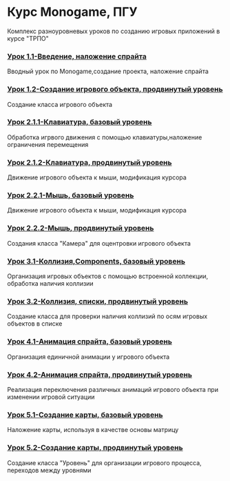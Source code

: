 # Курс Monogame, ПГУ
Комплекс разноуровневых уроков по созданию игровых приложений в курсе "ТРПО"

### [Урок 1.1-Введение, наложение спрайта](https://github.com/Ambrick/Monogame-course/tree/master/Course/%D0%A3%D1%80%D0%BE%D0%BA%201.1-%D0%92%D0%B2%D0%B5%D0%B4%D0%B5%D0%BD%D0%B8%D0%B5%2C%20%D0%BD%D0%B0%D0%BB%D0%BE%D0%B6%D0%B5%D0%BD%D0%B8%D0%B5%20%D1%81%D0%BF%D1%80%D0%B0%D0%B9%D1%82%D0%B0)
Вводный урок по Monogame,создание проекта, наложение спрайта

### [Урок 1.2-Создание игрового объекта, продвинутый уровень](https://github.com/Ambrick/Monogame-course/tree/master/Course/%D0%A3%D1%80%D0%BE%D0%BA%201.2-%D0%A1%D0%BE%D0%B7%D0%B4%D0%B0%D0%BD%D0%B8%D0%B5%20%D0%B8%D0%B3%D1%80%D0%BE%D0%B2%D0%BE%D0%B3%D0%BE%20%D0%BE%D0%B1%D1%8A%D0%B5%D0%BA%D1%82%D0%B0%2C%20%D0%BF%D1%80%D0%BE%D0%B4%D0%B2%D0%B8%D0%BD%D1%83%D1%82%D1%8B%D0%B9%20%D1%83%D1%80%D0%BE%D0%B2%D0%B5%D0%BD%D1%8C)
Создание класса игрового объекта

### [Урок 2.1.1-Клавиатура, базовый уровень](https://github.com/Ambrick/Monogame-course/tree/master/Course/%D0%A3%D1%80%D0%BE%D0%BA%202.1.1-%D0%9A%D0%BB%D0%B0%D0%B2%D0%B8%D0%B0%D1%82%D1%83%D1%80%D0%B0%2C%20%D0%B1%D0%B0%D0%B7%D0%BE%D0%B2%D1%8B%D0%B9%20%D1%83%D1%80%D0%BE%D0%B2%D0%B5%D0%BD%D1%8C)
Обработка игрвого движения с помощью клавиатуры,наложение ограничения перемещения

### [Урок 2.1.2-Клавиатура, продвинутый уровень](https://github.com/Ambrick/Monogame-course/tree/master/Course/%D0%A3%D1%80%D0%BE%D0%BA%202.1.2-%D0%9A%D0%BB%D0%B0%D0%B2%D0%B8%D0%B0%D1%82%D1%83%D1%80%D0%B0%2C%20%D0%BF%D1%80%D0%BE%D0%B4%D0%B2%D0%B8%D0%BD%D1%83%D1%82%D1%8B%D0%B9%20%D1%83%D1%80%D0%BE%D0%B2%D0%B5%D0%BD%D1%8C)
Движение игрового объекта к мыши, модификация курсора

### [Урок 2.2.1-Мышь, базовый уровень](https://github.com/Ambrick/Monogame-course/tree/master/Course/%D0%A3%D1%80%D0%BE%D0%BA%202.2.1-%D0%9C%D1%8B%D1%88%D1%8C%2C%20%D0%B1%D0%B0%D0%B7%D0%BE%D0%B2%D1%8B%D0%B9%20%D1%83%D1%80%D0%BE%D0%B2%D0%B5%D0%BD%D1%8C)
Движение игрового объекта к мыши, модификация курсора

### [Урок 2.2.2-Мышь, продвинутый уровень](https://github.com/Ambrick/Monogame-course/tree/master/Course/%D0%A3%D1%80%D0%BE%D0%BA%202.2.2-%D0%9C%D1%8B%D1%88%D1%8C%2C%20%D0%BF%D1%80%D0%BE%D0%B4%D0%B2%D0%B8%D0%BD%D1%83%D1%82%D1%8B%D0%B9%20%D1%83%D1%80%D0%BE%D0%B2%D0%B5%D0%BD%D1%8C)
Создания класса "Камера" для оцентровки игрового объекта

### [Урок 3.1-Коллизия,Components, базовый уровень](https://github.com/Ambrick/Monogame-course/tree/master/Course/%D0%A3%D1%80%D0%BE%D0%BA%203.1-%D0%9A%D0%BE%D0%BB%D0%BB%D0%B8%D0%B7%D0%B8%D1%8F%2CComponents%2C%20%D0%B1%D0%B0%D0%B7%D0%BE%D0%B2%D1%8B%D0%B9%20%D1%83%D1%80%D0%BE%D0%B2%D0%B5%D0%BD%D1%8C)
Организация игровых объектов с помощью встроенной коллекции, обработка наличия коллизии

### [Урок 3.2-Коллизия, списки, продвинутый уровень](https://github.com/Ambrick/Monogame-course/tree/master/Course/%D0%A3%D1%80%D0%BE%D0%BA%203.2-%D0%9A%D0%BE%D0%BB%D0%BB%D0%B8%D0%B7%D0%B8%D1%8F%2C%20%D1%81%D0%BF%D0%B8%D1%81%D0%BA%D0%B8%2C%20%D0%BF%D1%80%D0%BE%D0%B4%D0%B2%D0%B8%D0%BD%D1%83%D1%82%D1%8B%D0%B9%20%D1%83%D1%80%D0%BE%D0%B2%D0%B5%D0%BD%D1%8C)
Создание класса для проверки наличия коллизий по осям игровых объектов в списке

### [Урок 4.1-Анимация спрайта, базовый уровень](https://github.com/Ambrick/Monogame-course/tree/master/Course/%D0%A3%D1%80%D0%BE%D0%BA%204.1-%D0%90%D0%BD%D0%B8%D0%BC%D0%B0%D1%86%D0%B8%D1%8F%20%D1%81%D0%BF%D1%80%D0%B0%D0%B9%D1%82%D0%B0)
Организация единичной анимации у игрового объекта

### [Урок 4.2-Анимация спрайта, продвинутый уровень](https://github.com/Ambrick/Monogame-course/tree/master/Course/%D0%A3%D1%80%D0%BE%D0%BA%204.2-%D0%90%D0%BD%D0%B8%D0%BC%D0%B0%D1%86%D0%B8%D1%8F%2C%20%D0%BF%D1%80%D0%BE%D0%B4%D0%B2%D0%B8%D0%BD%D1%83%D1%82%D1%8B%D0%B9%20%D1%83%D1%80%D0%BE%D0%B2%D0%B5%D0%BD%D1%8C)
Реализация переключения различных анимаций игрового объекта при изменении игровой ситуации

### [Урок 5.1-Создание карты, базовый уровень](https://github.com/Ambrick/Monogame-course/tree/master/Course/%D0%A3%D1%80%D0%BE%D0%BA%205.1-%D0%A1%D0%BE%D0%B7%D0%B4%D0%B0%D0%BD%D0%B8%D0%B5%20%D0%BA%D0%B0%D1%80%D1%82%D1%8B%2C%20%D0%B1%D0%B0%D0%B7%D0%BE%D0%B2%D1%8B%D0%B9%20%D1%83%D1%80%D0%BE%D0%B2%D0%B5%D0%BD%D1%8C)
Наложение карты, используя в качестве основы матрицу

### [Урок 5.2-Создание карты, продвинутый уровень](https://github.com/Ambrick/Monogame-course/tree/master/Course/%D0%A3%D1%80%D0%BE%D0%BA%205.2-%D0%A1%D0%BE%D0%B7%D0%B4%D0%B0%D0%BD%D0%B8%D0%B5%20%D0%BA%D0%B0%D1%80%D1%82%D1%8B%2C%20%D0%BF%D1%80%D0%BE%D0%B4%D0%B2%D0%B8%D0%BD%D1%83%D1%82%D1%8B%D0%B9%20%D1%83%D1%80%D0%BE%D0%B2%D0%B5%D0%BD%D1%8C)
Создание класса "Уровень" для организации игрового процесса, переходов между уровнями